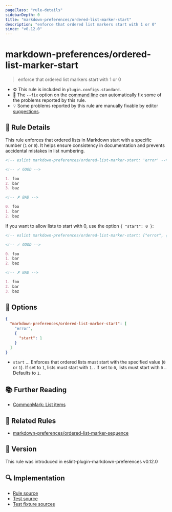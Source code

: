 ```yaml
---
pageClass: "rule-details"
sidebarDepth: 0
title: "markdown-preferences/ordered-list-marker-start"
description: "enforce that ordered list markers start with 1 or 0"
since: "v0.12.0"
---
```


# markdown-preferences/ordered-list-marker-start

> enforce that ordered list markers start with 1 or 0

- ⚙️ This rule is included in `plugin.configs.standard`.
- 🔧 The `--fix` option on the [command line](https://eslint.org/docs/user-guide/command-line-interface#fixing-problems) can automatically fix some of the problems reported by this rule.
- 💡 Some problems reported by this rule are manually fixable by editor [suggestions](https://eslint.org/docs/developer-guide/working-with-rules#providing-suggestions).

## 📖 Rule Details

This rule enforces that ordered lists in Markdown start with a specific number (`1` or `0`). It helps ensure consistency in documentation and prevents accidental mistakes in list numbering.

<!-- eslint-skip -->

```md
<!-- eslint markdown-preferences/ordered-list-marker-start: 'error' -->

<!-- ✓ GOOD -->

1. foo
2. bar
3. baz

<!-- ✗ BAD -->

0. foo
1. bar
2. baz
```

If you want to allow lists to start with 0, use the option `{ "start": 0 }`:

```md
<!-- eslint markdown-preferences/ordered-list-marker-start: ["error", {"start":0}] -->

<!-- ✓ GOOD -->

0. foo
1. bar
2. baz

<!-- ✗ BAD -->

1. foo
2. bar
3. baz
```

## 🔧 Options

```json
{
  "markdown-preferences/ordered-list-marker-start": [
    "error",
    {
      "start": 1
    }
  ]
}
```

- `start` ... Enforces that ordered lists must start with the specified value (`0` or `1`). If set to `1`, lists must start with `1.`. If set to `0`, lists must start with `0.`. Defaults to `1`.

## 📚 Further Reading

- [CommonMark: List items](https://spec.commonmark.org/0.31.2/#list-items)

## 👫 Related Rules

- [markdown-preferences/ordered-list-marker-sequence](./ordered-list-marker-sequence.md)

## 🚀 Version

This rule was introduced in eslint-plugin-markdown-preferences v0.12.0

## 🔍 Implementation

- [Rule source](https://github.com/ota-meshi/eslint-plugin-markdown-preferences/blob/main/src/rules/ordered-list-marker-start.ts)
- [Test source](https://github.com/ota-meshi/eslint-plugin-markdown-preferences/blob/main/tests/src/rules/ordered-list-marker-start.ts)
- [Test fixture sources](https://github.com/ota-meshi/eslint-plugin-markdown-preferences/tree/main/tests/fixtures/rules/ordered-list-marker-start)
